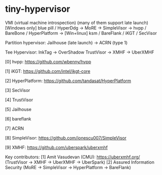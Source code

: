 # tiny-hypervisor

VMI (virtual machine introspection) (many of them support late launch)
[Windows only] blue pill / HyperDdg -> MoRE -> SimpleVisor -> hvpp / BareBone / HyperPlatform -> 
[Win+linux] ksm / BareFlank / iKGT / SecVisor 

Partition hypervisor:
Jailhouse (late launch) -> ACRN (type 1) 

Tee Hypervisor: 
InkTag -> OverShadow 
TrustVisor -> XMHF -> UberXMHF 

[0] hvpp: https://github.com/wbenny/hvpp

[1] iKGT: https://github.com/intel/ikgt-core

[2] HyperPlatform: https://github.com/tandasat/HyperPlatform

[3] SecVisor

[4] TrustVisor 

[5] Jailhouse 

[6] bareflank

[7] ACRN 

[8] SimpleVisor: https://github.com/ionescu007/SimpleVisor

[9] XMHF: https://github.com/uberspark/uberxmhf


Key contributors:
[1] Amit Vasudevan (CMU): https://uberxmhf.org/  (TrustVisor -> XMHF -> UberXMHF -> UberSpark)
[2] Assured Information Security (MoRE -> SimpleVisor -> HyperPlatform -> BareFlank)

